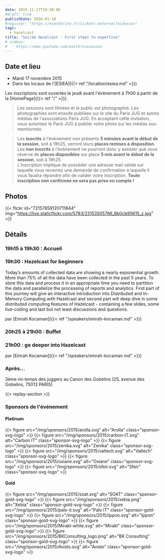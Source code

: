 ```yaml
---
date: 2015-11-17T19:30:00
#draft: true
publishDate: 2016-01-18
#register: "https://eventbrite.fr/tickets-external?eid=xxxx"
tags:
  - hazelcast
title: "Soirée Hazelcast : First steps to expertise"
# videos:
#  - https://www.youtube.com/watch?v=xxxxxxx
---
```


## Date et lieu

- Mardi 17 novembre 2015
- Dans les locaux de l'[ESIEA]({{< ref "/location/esiea.md" >}})

Les inscriptions sont ouvertes le jeudi avant l'évènement à 7h00 à partir de la [HomePage]({{< ref "/" >}}).

> Les sessions sont filmées et le public est photographié. Les photographies sont ensuite publiées sur le site du Paris JUG et autres médias de l'associations Paris JUG. En acceptant cette invitation, vous autorisez le Paris JUG à publier votre photo sur les médias sus-mentionnés.

> Les **inscrits** à l'évènement non présents **5 minutes avant le début de la session**, soit à 19h25, verront leurs **places remises à disposition**.  
> Les **non inscrits** à l'évènement ne pourront donc y assister que sous réserve de **places disponibles** sur place **5 min avant le début de la session**, soit à 19h25.  
> L’inscription implique de posséder une adresse mail valide sur laquelle vous recevrez une demande de confirmation à laquelle il vous faudra répondre afin de valider votre inscription.
> **Toute inscription non confirmée ne sera pas prise en compte !**

## Photos

{{< flickr id="72157659120711844" img="https://live.staticflickr.com/5783/23153505766_8b0cb95615_z.jpg" >}}

## Détails

### 19h15 à 19h30 : Accueil

### 19h30 : Hazelcast for beginners

Today’s amounts of collected data are showing a nearly exponential growth. More than 75% of all the data have been collected in the past 5 years. To store this data and process it in an appropriate time you need to partition the data and parallelize the processing of reports and analytics. First part of this journey will give an interactive introduction into Distributed and In-Memory Computing with Hazelcast and second part will deep dive in some distributed computing features of Hazelcast - containing a few slides, some live-coding and last but not least discussions and questions.

par [Emrah Kocaman]({{< ref "/speakers/emrah-kocaman.md" >}})

### 20h25 à 21h00 : Buffet

### 21h00 : go deeper into Hazelcast

par [Emrah Kocaman]({{< ref "/speakers/emrah-kocaman.md" >}})

### Après…

3ème mi-temps des juggers au Canon des Gobelins (25, avenue des Gobelins, 75013 PARIS)

{{< replay-section >}}

### Sponsors de l'événement

#### Platinum

{{< figure src="/img/sponsors/2015/arolla.svg" alt="Arolla" class="sponsor-svg-logo" >}}
{{< figure src="/img/sponsors/2015/carbon-IT.svg" alt="Carbon IT" class="sponsor-svg-logo" >}}
{{< figure src="/img/sponsors/2015/zenika.svg" alt="Zenika" class="sponsor-svg-logo" >}}
{{< figure src="/img/sponsors/2015/valtech.svg" alt="Valtech" class="sponsor-svg-logo" >}}
{{< figure src="/img/sponsors/2015/oxiane.svg" alt="Oxiane" class="sponsor-svg-logo" >}}
{{< figure src="/img/sponsors/2015/sfeir.svg" alt="Sfeir" class="sponsor-svg-logo" >}}

#### Gold

{{< figure src="/img/sponsors/2015/soat.svg" alt="SOAT" class="sponsor-gold-svg-logo" >}}
{{< figure src="/img/sponsors/2015/xebia.png" alt="Xebia" class="sponsor-gold-svg-logo" >}}
{{< figure src="/img/sponsors/2015/palo-it.svg" alt="Palo IT" class="sponsor-gold-svg-logo" >}}
{{< figure src="/img/sponsors/2015/ippon.svg" alt="Ippon" class="sponsor-gold-svg-logo" >}}
{{< figure src="/img/sponsors/2015/Mirakl-white.svg" alt="Mirakl" class="sponsor-gold-svg-logo" >}}
{{< figure src="/img/sponsors/2015/BKConsulting_logo.png" alt="BK Consulting" class="sponsor-gold-svg-logo" >}}
{{< figure src="/img/sponsors/2015/Avisto.svg" alt="Avisto" class="sponsor-gold-svg-logo" >}}
